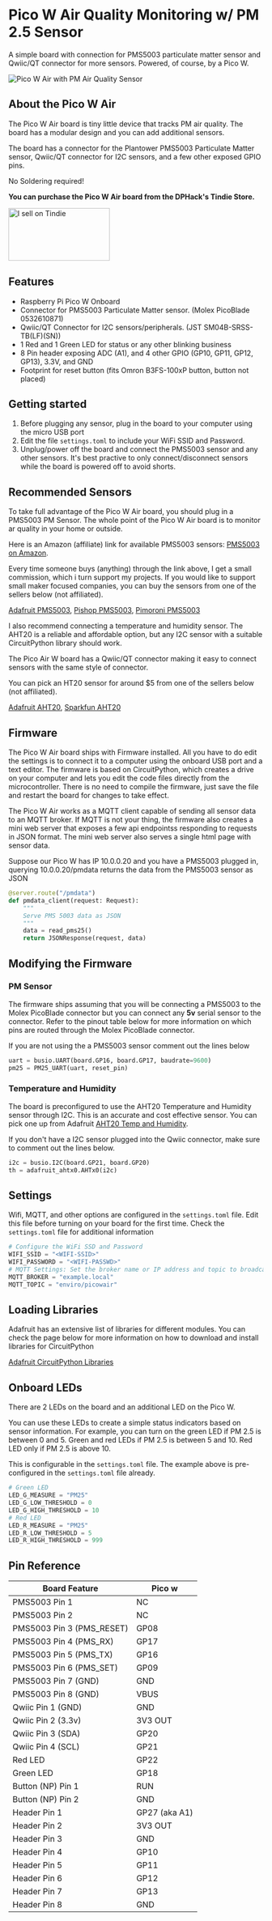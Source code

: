 # Pico W Air Quality Monitoring w/ PM 2.5 Sensor
A simple board with connection for PMS5003 particulate matter sensor and Qwiic/QT connector for more sensors. Powered, of course, by a Pico W.

![Pico W Air with PM Air Quality Sensor](img/Pico_air-8.jpg?raw=true "Pico W Air")

## About the Pico W Air
The Pico W Air board is tiny little device that tracks PM air quality. The board has a modular design and you can add additional sensors.

The board has a connector for the Plantower PMS5003 Particulate Matter sensor, Qwiic/QT connector for I2C sensors, and a few other exposed GPIO pins.

No Soldering required!

**You can purchase the Pico W Air board from the DPHack's Tindie Store.**

<a href="https://www.tindie.com/stores/dphacks/?ref=offsite_badges&utm_source=sellers_DPHACKS&utm_medium=badges&utm_campaign=badge_large"><img src="https://d2ss6ovg47m0r5.cloudfront.net/badges/tindie-larges.png" alt="I sell on Tindie" width="200" height="104"></a>

## Features
- Raspberry Pi Pico W Onboard
- Connector for PMS5003 Particulate Matter sensor. (Molex PicoBlade 0532610871)
- Qwiic/QT Connector for I2C sensors/peripherals. (JST SM04B-SRSS-TB(LF)(SN))
- 1 Red and 1 Green LED for status or any other blinking business
- 8 Pin header exposing ADC (A1), and 4 other GPIO (GP10, GP11, GP12, GP13), 3.3V, and GND
- Footprint for reset button (fits Omron B3FS-100xP button, button not placed)

## Getting started
1. Before plugging any sensor, plug in the board to your computer using the micro USB port
2. Edit the file ```settings.toml``` to include your WiFi SSID and Password.
3. Unplug/power off the board and connect the PMS5003 sensor and any other sensors. It's best practive to only connect/disconnect sensors while the board is powered off to avoid shorts.

## Recommended Sensors
To take full advantage of the Pico W Air board, you should plug in a PMS5003 PM Sensor. The whole point of the Pico W Air board is to monitor ar quality in your home or outside.

Here is an Amazon (affiliate) link for available PMS5003 sensors: [PMS5003 on Amazon](https://amzn.to/48dOfNM). 

Every time someone buys (anything) through the link above, I get a small commission, which i turn support my projects. If you would like to support small maker focused companies, you can buy the sensors from one of the sellers below (not affiliated).

[Adafruit PMS5003](https://www.adafruit.com/product/3686), [Pishop PMS5003](https://www.pishop.us/product/pms5003-particulate-matter-sensor-with-cable/), [Pimoroni PMS5003](https://shop.pimoroni.com/products/pms5003-particulate-matter-sensor-with-cable?variant=29075640352851)

I also recommend connecting a temperature and humidity sensor. The AHT20 is a reliable and affordable option, but any I2C sensor with a suitable CircuitPython library should work.

The Pico Air W board has a Qwiic/QT connector making it easy to connect sensors with the same style of connector.

You can pick an HT20 sensor for around $5 from one of the sellers below (not affiliated).

[Adafruit AHT20](https://www.adafruit.com/product/4566), [Sparkfun AHT20](https://www.sparkfun.com/products/16618)

## Firmware
The Pico W Air board ships with Firmware installed. All you have to do edit the settings is to connect it to a computer using the onboard USB port and a text editor. The firmware is based on CircuitPython, which creates a drive on your computer and lets you edit the code files directly from the microcontroller. There is no need to compile the firmware, just save the file and restart the board for changes to take effect.

The Pico W Air works as a MQTT client capable of sending all sensor data to an MQTT broker. If MQTT is not your thing, the firmware also creates a mini web server that exposes a few api endpointss responding to requests in JSON format. The mini web server also serves a single html page with sensor data.

Suppose our Pico W has IP 10.0.0.20 and you have a PMS5003 plugged in, querying 10.0.0.20/pmdata returns the data from the PMS5003 sensor as JSON

```python
@server.route("/pmdata")
def pmdata_client(request: Request):
    """
    Serve PMS 5003 data as JSON
    """
    data = read_pms25()
    return JSONResponse(request, data)
```

## Modifying the Firmware

### PM Sensor
The firmware ships assuming that you will be connecting a PMS5003 to the Molex PicoBlade connector but you can connect any **5v** serial sensor to the connector. Refer to the pinout table below for more information on which pins are routed through the Molex PicoBlade connector.

If you are not using the a PMS5003 sensor comment out the lines below

```python
uart = busio.UART(board.GP16, board.GP17, baudrate=9600)
pm25 = PM25_UART(uart, reset_pin)
```

### Temperature and Humidity
The board is preconfigured to use the AHT20 Temperature and Humidity sensor through I2C. This is an accurate and cost effective sensor. You can pick one up from Adafruit [AHT20 Temp and Humidity](https://www.adafruit.com/product/4566).

If you don't have a I2C sensor plugged into the Qwiic connector, make sure to comment out the lines below. 

```python
i2c = busio.I2C(board.GP21, board.GP20)
th = adafruit_ahtx0.AHTx0(i2c)
```

## Settings
Wifi, MQTT, and other options are configured in the ```settings.toml``` file. Edit this file before turning on your board for the first time. Check the ```settings.toml``` file for additional information

```python
# Configure the WiFi SSD and Password
WIFI_SSID = "<WIFI-SSID>"
WIFI_PASSWORD = "<WIFI-PASSWD>"
# MQTT Settings: Set the broker name or IP address and topic to broadcast
MQTT_BROKER = "example.local"
MQTT_TOPIC = "enviro/picowair"
```

## Loading Libraries

Adafruit has an extensive list of libraries for different modules. You can check the page below for more information on how to download and install libraries for CircuitPython

[Adafruit CircuitPython Libraries](https://circuitpython.org/libraries)

## Onboard LEDs
There are 2 LEDs on the board and an additional LED on the Pico W.

You can use these LEDs to create a simple status indicators based on sensor information. For example, you can turn on the green LED if PM 2.5 is between 0 and 5. Green and red LEDs if PM 2.5 is between 5 and 10. Red LED only if PM 2.5 is above 10.

This is configurable in the ```settings.toml``` file. The example above is pre-configured in the ```settings.toml``` file already.

```python
# Green LED
LED_G_MEASURE = "PM25"
LED_G_LOW_THRESHOLD = 0
LED_G_HIGH_THRESHOLD = 10
# Red LED
LED_R_MEASURE = "PM25"
LED_R_LOW_THRESHOLD = 5
LED_R_HIGH_THRESHOLD = 999
```

## Pin Reference
|**Board Feature**|**Pico w**
---|---
PMS5003 Pin 1|NC
PMS5003 Pin 2|NC
PMS5003 Pin 3 (PMS_RESET)|GP08
PMS5003 Pin 4 (PMS_RX)|GP17
PMS5003 Pin 5 (PMS_TX)|GP16
PMS5003 Pin 6 (PMS_SET)|GP09
PMS5003 Pin 7 (GND)|GND
PMS5003 Pin 8 (GND)|VBUS
Qwiic Pin 1 (GND)|GND
Qwiic Pin 2 (3.3v)|3V3 OUT
Qwiic Pin 3 (SDA)|GP20
Qwiic Pin 4 (SCL)|GP21
Red LED|GP22
Green LED|GP18
Button (NP) Pin 1|RUN
Button (NP) Pin 2|GND
Header Pin 1|GP27 (aka A1)
Header Pin 2|3V3 OUT
Header Pin 3|GND
Header Pin 4|GP10
Header Pin 5|GP11
Header Pin 6|GP12
Header Pin 7|GP13
Header Pin 8|GND


